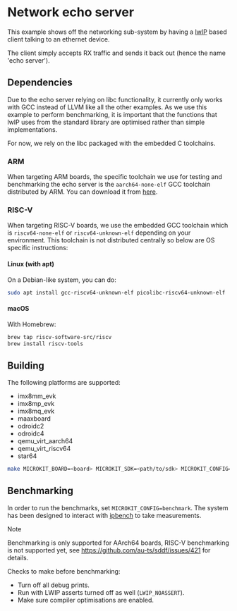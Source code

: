 <!--
    Copyright 2024, UNSW

    SPDX-License-Identifier: BSD-2-Clause
-->

# Network echo server

This example shows off the networking sub-system by having a
[lwIP](https://savannah.nongnu.org/projects/lwip/) based client talking to an ethernet device.

The client simply accepts RX traffic and sends it back out (hence the name 'echo server').

## Dependencies

Due to the echo server relying on libc functionality, it currently only works with GCC
instead of LLVM like all the other examples. As we use this example to perform benchmarking,
it is important that the functions that lwIP uses from the standard library are optimised
rather than simple implementations.

For now, we rely on the libc packaged with the embedded C toolchains.

### ARM

When targeting ARM boards, the specific toolchain we use for testing and benchmarking the echo
server is the `aarch64-none-elf` GCC toolchain distributed by ARM. You can download it from
[here](https://developer.arm.com/downloads/-/arm-gnu-toolchain-downloads).

### RISC-V

When targeting RISC-V boards, we use the embedded GCC toolchain which is `riscv64-none-elf`
or `riscv64-unknown-elf` depending on your environment. This toolchain is not distributed
centrally so below are OS specific instructions:

#### Linux (with apt)

On a Debian-like system, you can do:
```sh
sudo apt install gcc-riscv64-unknown-elf picolibc-riscv64-unknown-elf
```

#### macOS

With Homebrew:
```sh
brew tap riscv-software-src/riscv
brew install riscv-tools
```

## Building

The following platforms are supported:
* imx8mm_evk
* imx8mp_evk
* imx8mq_evk
* maaxboard
* odroidc2
* odroidc4
* qemu_virt_aarch64
* qemu_virt_riscv64
* star64

```sh
make MICROKIT_BOARD=<board> MICROKIT_SDK=<path/to/sdk> MICROKIT_CONFIG=(benchmark/release/debug)
```

## Benchmarking

In order to run the benchmarks, set `MICROKIT_CONFIG=benchmark`. The system has
been designed to interact with [ipbench](https://sourceforge.net/projects/ipbench/)
to take measurements.

> [!NOTE]
> Benchmarking is only supported for AArch64 boards, RISC-V benchmarking is not supported yet,
> see https://github.com/au-ts/sddf/issues/421 for details.

Checks to make before benchmarking:
* Turn off all debug prints.
* Run with LWIP asserts turned off as well (`LWIP_NOASSERT`).
* Make sure compiler optimisations are enabled.
